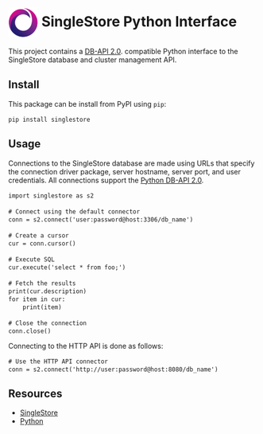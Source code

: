 # <img src="resources/singlestore-logo.png" height="60" valign="middle"/> SingleStore Python Interface

This project contains a [DB-API 2.0](https://www.python.org/dev/peps/pep-0249/).
compatible Python interface to the SingleStore database and cluster management API.

## Install

This package can be install from PyPI using `pip`:
```
pip install singlestore
```

## Usage

Connections to the SingleStore database are made using URLs that specify
the connection driver package, server hostname, server port, and user
credentials. All connections support the
[Python DB-API 2.0](https://www.python.org/dev/peps/pep-0249/).
```
import singlestore as s2

# Connect using the default connector
conn = s2.connect('user:password@host:3306/db_name')

# Create a cursor
cur = conn.cursor()

# Execute SQL
cur.execute('select * from foo;')

# Fetch the results
print(cur.description)
for item in cur:
    print(item)

# Close the connection
conn.close()
```

Connecting to the HTTP API is done as follows:
```
# Use the HTTP API connector
conn = s2.connect('http://user:password@host:8080/db_name')
```


## Resources

* [SingleStore](https://singlestore.com)
* [Python](https://python.org)
